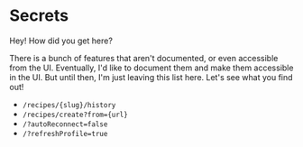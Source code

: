 # Secrets

Hey! How did you get here?

There is a bunch of features that aren't documented, or even accessible from the UI. Eventually, I'd like to document them and make them accessible in the UI. But until then, I'm just leaving this list here. Let's see what you find out!

- `/recipes/{slug}/history`
- `/recipes/create?from={url}`
- `/?autoReconnect=false`
- `/?refreshProfile=true`
